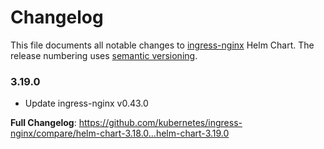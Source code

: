 <!-- SPDX-License-Identifier: Apache-2.0 -->

# Changelog

This file documents all notable changes to [ingress-nginx](https://github.com/kubernetes/ingress-nginx) Helm Chart. The release numbering uses [semantic versioning](http://semver.org).

### 3.19.0

* Update ingress-nginx v0.43.0

**Full Changelog**: https://github.com/kubernetes/ingress-nginx/compare/helm-chart-3.18.0...helm-chart-3.19.0
